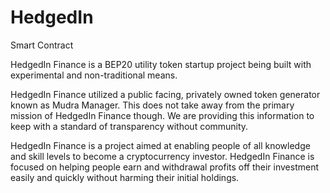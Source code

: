 # HedgedIn
Smart Contract

HedgedIn Finance is a BEP20 utility token startup project being built with experimental and non-traditional means. 

HedgedIn Finance utilized a public facing, privately owned token generator known as Mudra Manager. This does not take away from the primary mission of HedgedIn Finance though. We are providing this information to keep with a standard of transparency without community.

HedgedIn Finance is a project aimed at enabling people of all knowledge and skill levels to become a cryptocurrency investor. HedgedIn Finance is focused on helping people earn and withdrawal profits off their investment easily and quickly without harming their initial holdings.

